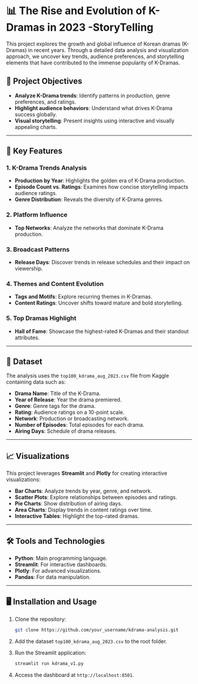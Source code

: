
# 📊 The Rise and Evolution of K-Dramas in 2023 -StoryTelling

This project explores the growth and global influence of Korean dramas (K-Dramas) in recent years. Through a detailed data analysis and visualization approach, we uncover key trends, audience preferences, and storytelling elements that have contributed to the immense popularity of K-Dramas.

## 🎯 Project Objectives

- **Analyze K-Drama trends**: Identify patterns in production, genre preferences, and ratings.
- **Highlight audience behaviors**: Understand what drives K-Drama success globally.
- **Visual storytelling**: Present insights using interactive and visually appealing charts.

---

## 🚀 Key Features

### 1. **K-Drama Trends Analysis**
   - **Production by Year**: Highlights the golden era of K-Drama production.
   - **Episode Count vs. Ratings**: Examines how concise storytelling impacts audience ratings.
   - **Genre Distribution**: Reveals the diversity of K-Drama genres.

### 2. **Platform Influence**
   - **Top Networks**: Analyze the networks that dominate K-Drama production.

### 3. **Broadcast Patterns**
   - **Release Days**: Discover trends in release schedules and their impact on viewership.

### 4. **Themes and Content Evolution**
   - **Tags and Motifs**: Explore recurring themes in K-Dramas.
   - **Content Ratings**: Uncover shifts toward mature and bold storytelling.

### 5. **Top Dramas Highlight**
   - **Hall of Fame**: Showcase the highest-rated K-Dramas and their standout attributes.

---

## 📁 Dataset

The analysis uses the `top100_kdrama_aug_2023.csv` file from Kaggle containing data such as:

- **Drama Name**: Title of the K-Drama.
- **Year of Release**: Year the drama premiered.
- **Genre**: Genre tags for the drama.
- **Rating**: Audience ratings on a 10-point scale.
- **Network**: Production or broadcasting network.
- **Number of Episodes**: Total episodes for each drama.
- **Airing Days**: Schedule of drama releases.

---

## 📈 Visualizations

This project leverages **Streamlit** and **Plotly** for creating interactive visualizations:

- **Bar Charts**: Analyze trends by year, genre, and network.
- **Scatter Plots**: Explore relationships between episodes and ratings.
- **Pie Charts**: Show distribution of airing days.
- **Area Charts**: Display trends in content ratings over time.
- **Interactive Tables**: Highlight the top-rated dramas.

---

## 🛠️ Tools and Technologies

- **Python**: Main programming language.
- **Streamlit**: For interactive dashboards.
- **Plotly**: For advanced visualizations.
- **Pandas**: For data manipulation.

---

## 🖥️ Installation and Usage

1. Clone the repository:

   ```bash
   git clone https://github.com/your_username/kdrama-analysis.git
   ```

3. Add the dataset `top100_kdrama_aug_2023.csv` to the root folder.

4. Run the Streamlit application:

   ```bash
   streamlit run kdrama_v1.py
   ```

5. Access the dashboard at `http://localhost:8501`.


